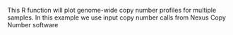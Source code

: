 This R function will plot genome-wide copy number profiles for multiple samples. In this example we use input copy number calls from Nexus Copy Number software
